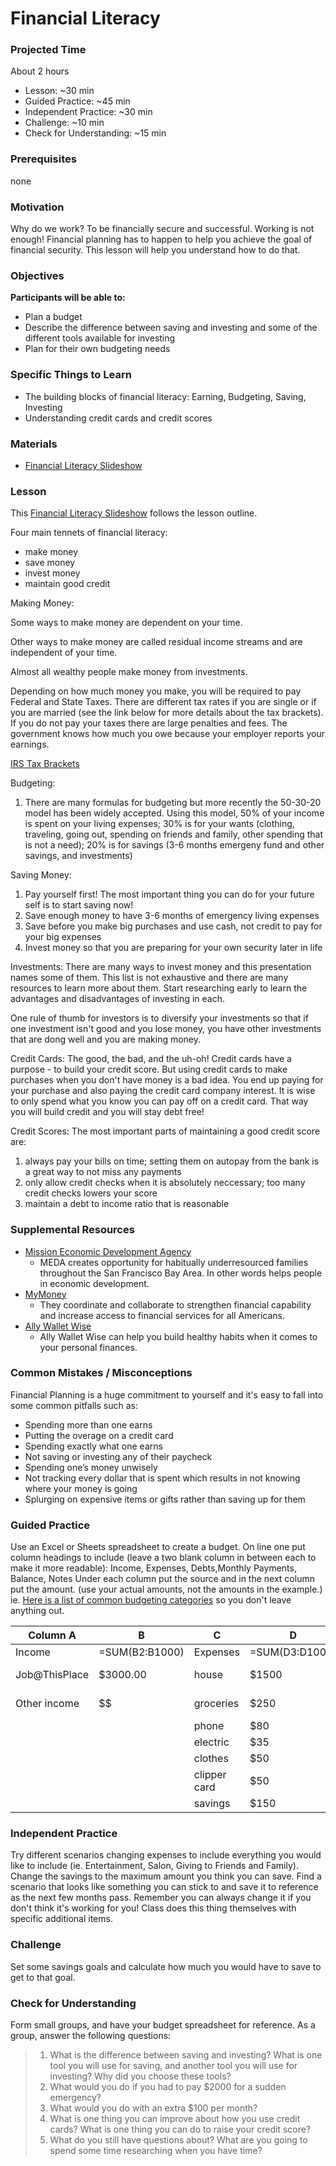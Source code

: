 # Financial Literacy

### Projected Time

About 2 hours

- Lesson: ~30 min
- Guided Practice: ~45 min
- Independent Practice: ~30 min
- Challenge: ~10 min
- Check for Understanding: ~15 min

### Prerequisites

none

### Motivation

Why do we work? To be financially secure and successful.
Working is not enough! Financial planning has to happen to help you achieve the goal of financial security. This lesson will help you understand how to do that.

### Objectives

**Participants will be able to:**

- Plan a budget
- Describe the difference between saving and investing and some of the different tools available for investing
- Plan for their own budgeting needs

### Specific Things to Learn

- The building blocks of financial literacy: Earning, Budgeting, Saving, Investing
- Understanding credit cards and credit scores

### Materials

- [Financial Literacy Slideshow](https://docs.google.com/presentation/d/150KD2ORxehyoOHHzF_RWj_G6wHOMqgQlTavtOFhkJ4A/edit?usp=sharing)

### Lesson

This [Financial Literacy Slideshow](https://docs.google.com/presentation/d/150KD2ORxehyoOHHzF_RWj_G6wHOMqgQlTavtOFhkJ4A/edit?usp=sharing) follows the lesson outline.

Four main tennets of financial literacy:

- make money
- save money
- invest money
- maintain good credit

Making Money:

Some ways to make money are dependent on your time.

Other ways to make money are called residual income streams and are independent of your time.

Almost all wealthy people make money from investments.

Depending on how much money you make, you will be required to pay Federal and State Taxes. There are different tax rates if you are single or if you are married (see the link below for more details about the tax brackets). If you do not pay your taxes there are large penalties and fees. The government knows how much you owe because your employer reports your earnings.

[IRS Tax Brackets](https://www.irs.com/articles/2018-federal-tax-rates-personal-exemptions-and-standard-deductions)

Budgeting:

1. There are many formulas for budgeting but more recently the 50-30-20 model has been widely accepted. Using this
   model, 50% of your income is spent on your living expenses; 30% is for your wants (clothing, traveling, going out, spending on friends and family, other spending that is not a need); 20% is for savings (3-6 months emergeny fund and other savings, and investments)

Saving Money:

1. Pay yourself first! The most important thing you can do for your future self is to start saving now!
2. Save enough money to have 3-6 months of emergency living expenses
3. Save before you make big purchases and use cash, not credit to pay for your big expenses
4. Invest money so that you are preparing for your own security later in life

Investments:
There are many ways to invest money and this presentation names some of them. This list is not exhaustive and there are many resources to learn more about them. Start researching early to learn the advantages and disadvantages of investing in each.

One rule of thumb for investors is to diversify your investments so that if one investment isn't good and you lose money, you have other investments that are dong well and you are making money.

Credit Cards:
The good, the bad, and the uh-oh!
Credit cards have a purpose - to build your credit score. But using credit cards to make purchases when you don't have money is a bad idea. You end up paying for your purchase and also paying the credit card company interest. It is wise to only spend what you know you can pay off on a credit card. That way you will build credit and you will stay debt free!

Credit Scores:
The most important parts of maintaining a good credit score are:

1. always pay your bills on time; setting them on autopay from the bank is a great way to not miss any payments
2. only allow credit checks when it is absolutely neccessary; too many credit checks lowers your score
3. maintain a debt to income ratio that is reasonable

### Supplemental Resources

- [Mission Economic Development Agency](https://medasf.org/about/)
  - MEDA creates opportunity for habitually underresourced families throughout the San Francisco Bay Area. In other words helps people in economic development.
- [MyMoney](https://www.mymoney.gov/Pages/About-Us.aspx)
  - They coordinate and collaborate to strengthen financial capability and increase access to financial services for all Americans.
- [Ally Wallet Wise](http://www.allywalletwise.com/)
  - Ally Wallet Wise can help you build healthy habits when it comes to your personal finances.

### Common Mistakes / Misconceptions

Financial Planning is a huge commitment to yourself and it's easy to fall into some common pitfalls such as:

- Spending more than one earns
- Putting the overage on a credit card
- Spending exactly what one earns
- Not saving or investing any of their paycheck
- Spending one’s money unwisely
- Not tracking every dollar that is spent which results in not knowing where your money is going
- Splurging on expensive items or gifts rather than saving up for them

### Guided Practice

Use an Excel or Sheets spreadsheet to create a budget.
On line one put column headings to include (leave a two blank column in between each to make it more readable):
Income, Expenses, Debts,Monthly Payments, Balance, Notes
Under each column put the source and in the next column put the amount. (use your actual amounts, not the amounts in the example.)
ie. [Here is a list of common budgeting categories](http://www.allywalletwise.com/source/downloads/ally_WalletWise_MonthlyIncomeForm.pdf) so you don't leave anything out.

| Column A      | B              | C            | D              | E           | F              | G                   |
| ------------- | -------------- | ------------ | -------------- | ----------- | -------------- | ------------------- |
| Income        | =SUM(B2:B1000) | Expenses     | =SUM(D3:D1000) | Debt        | =SUM(F3:F1000) | Balance             |
| Job@ThisPlace | \$3000.00      | house        | \$1500         | loan        | \$175          | =SUM(B1)-SUM(D1+F1) |
| Other income  | \$\$           | groceries    | \$250          | credit card | \$30           |                     |
|               |                | phone        | \$80           |             |                |                     |
|               |                | electric     | \$35           |             |                |                     |
|               |                | clothes      | \$50           |             |                |                     |
|               |                | clipper card | \$50           |             |                |                     |  |
|               |                | savings      | \$150          |             |                |                     |  |

### Independent Practice

Try different scenarios changing expenses to include everything you would like to include (ie. Entertainment, Salon, Giving to Friends and Family). Change the savings to the maximum amount you think you can save. Find a scenario that looks like something you can stick to and save it to reference as the next few months pass. Remember you can always change it if you don't think it's working for you!
Class does this thing themselves with specific additional items.

### Challenge

Set some savings goals and calculate how much you would have to save to get to that goal.

### Check for Understanding

Form small groups, and have your budget spreadsheet for reference.
As a group, answer the following questions:

> 1.  What is the difference between saving and investing? What is one tool you will use for saving, and another tool you will use for investing? Why did you choose these tools?
> 2.  What would you do if you had to pay \$2000 for a sudden emergency?
> 3.  What would you do with an extra \$100 per month?
> 4.  What is one thing you can improve about how you use credit cards? What is one thing you can do to raise your credit score?
> 5.  What do you still have questions about? What are you going to spend some time researching when you have time?

